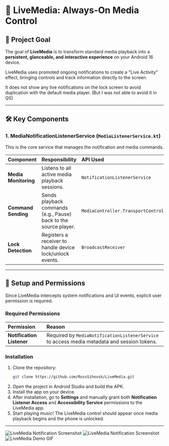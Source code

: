 # 🎵 LiveMedia: Always-On Media Control

## 🌟 Project Goal

The goal of **LiveMedia** is to transform standard media playback into a **persistent, glanceable, and interactive experience** on your Android 16 device.

LiveMedia uses promoted ongoing notifications to create a "Live Activity" effect, bringing controls and track information directly to the screen.

It does not show any live notifications on the lock screen to avoid duplication with the default media player. (But I was not able to avoid it in QS)

---

## 🛠️ Key Components

### 1. MediaNotificationListenerService (`MediaListenerService.kt`)

This is the core service that manages the notification and media commands.

| Component | Responsibility | API Used |
| :--- | :--- | :--- |
| **Media Monitoring** | Listens to all active media playback sessions. | `NotificationListenerService` |
| **Command Sending** | Sends playback commands (e.g., Pause) back to the source player. | `MediaController.TransportControls` |
| **Lock Detection** | Registers a receiver to handle device lock/unlock events. | `BroadcastReceiver` |

---

## 🚀 Setup and Permissions

Since LiveMedia intercepts system notifications and UI events, explicit user permission is required.

### Required Permissions

| Permission | Reason |
| :--- | :--- |
| **Notification Listener** | Required by `MediaNotificationListenerService` to access media metadata and session tokens. |

### Installation

1.  Clone the repository:
    ```bash
    git clone https://github.com/RossSihovsk/LiveMedia.git
    ```
2.  Open the project in Android Studio and build the APK.
3.  Install the app on your device.
4.  After installation, go to **Settings** and manually grant both **Notification Listener Access** and **Accessibility Service** permissions to the LiveMedia app.
5.  Start playing music! The LiveMedia control should appear once media playback begins and the phone is unlocked.

---
![LiveMedia Notification Screenshot](https://github.com/user-attachments/assets/cef1f757-07f1-489e-b7b7-a87a7ea22991)
![LiveMedia Notification Screenshot](https://github.com/user-attachments/assets/bb674e7a-74d8-48e1-bd34-eece364aca9f)
![LiveMedia Demo GIF](https://github.com/user-attachments/assets/b20d2f2c-aca7-4bc5-8ee4-7146a7b42979)
